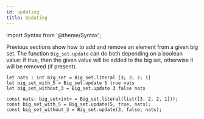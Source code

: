 ```yaml
---
id: updating
title: Updating
---
```


import Syntax from '@theme/Syntax';

Previous sections show how to add and remove an element from a given
big set. The function `Big_set.update` can do both depending on a
boolean value: if true, then the given value will be added to the big
set, otherwise it will be removed (if present).

<Syntax syntax="cameligo">

```cameligo group=big_set_updating
let nats : int big_set = Big_set.literal [3; 2; 2; 1]
let big_set_with_5 = Big_set.update 5 true nats
let big_set_without_3 = Big_set.update 3 false nats
```

</Syntax>

<Syntax syntax="jsligo">

```jsligo group=big_set_updating
const nats: big_set<int> = Big_set.literal(list([3, 2, 2, 1]));
const big_set_with_5 = Big_set.update(5, true, nats);
const big_set_without_3 = Big_set.update(3, false, nats);
```

</Syntax>
